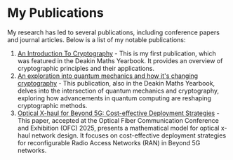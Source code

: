 # My Publications

My research has led to several publications, including conference papers and journal articles. Below is a list of my notable publications:

1. [An Introduction To Cryptography](https://scholar.google.com/citations?view_op=view_citation&hl=en&user=exg3AzgAAAAJ&authuser=1&citation_for_view=exg3AzgAAAAJ:u5HHmVD_uO8C) - This is my first publication, which was featured in the Deakin Maths Yearbook. It provides an overview of cryptographic principles and their applications.
2. [An exploration into quantum mechanics and how it's changing cryptography](https://scholar.google.com/citations?view_op=view_citation&hl=en&user=exg3AzgAAAAJ&authuser=1&citation_for_view=exg3AzgAAAAJ:u-x6o8ySG0sC) - This publication, also in the Deakin Maths Yearbook, delves into the intersection of quantum mechanics and cryptography, exploring how advancements in quantum computing are reshaping cryptographic methods.
3. [Optical X-haul for Beyond 5G: Cost-effective Deployment Strategies](https://scholar.google.com/citations?view_op=view_citation&hl=en&user=exg3AzgAAAAJ&authuser=1&citation_for_view=exg3AzgAAAAJ:d1gkVwhDpl0C) - This paper, accepted at the Optical Fiber Communication Conference and Exhibition (OFC) 2025, presents a mathematical model for optical x-haul network design. It focuses on cost-effective deployment strategies for reconfigurable Radio Access Networks (RAN) in Beyond 5G networks.
